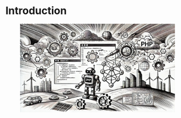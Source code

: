 # Introduction



<figure><img src="../.gitbook/assets/image (154).png" alt=""><figcaption></figcaption></figure>
